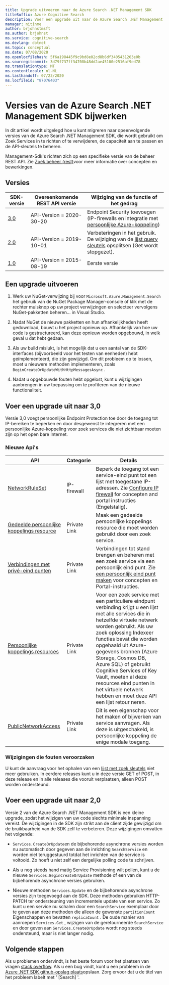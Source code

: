 ```yaml
---
title: Upgrade uitvoeren naar de Azure Search .NET Management SDK
titleSuffix: Azure Cognitive Search
description: Voer een upgrade uit naar de Azure Search .NET Management SDK van eerdere versies. Meer informatie over nieuwe functies en de code wijzigingen die nodig zijn voor de migratie.
manager: nitinme
author: brjohnstmsft
ms.author: brjohnst
ms.service: cognitive-search
ms.devlang: dotnet
ms.topic: conceptual
ms.date: 07/08/2020
ms.openlocfilehash: 5f6a198445f9c9bd8e02cd8b6df3405431263e0b
ms.sourcegitcommit: 3d79f737ff34708b48dd2ae45100e2516af9ed78
ms.translationtype: MT
ms.contentlocale: nl-NL
ms.lasthandoff: 07/23/2020
ms.locfileid: "87076403"
---
```

# <a name="upgrading-versions-of-the-azure-search-net-management-sdk"></a>Versies van de Azure Search .NET Management SDK bijwerken

In dit artikel wordt uitgelegd hoe u kunt migreren naar opeenvolgende versies van de Azure Search .NET Management SDK, die wordt gebruikt om Zoek Services in te richten of te verwijderen, de capaciteit aan te passen en de API-sleutels te beheren.

Management-Sdk's richten zich op een specifieke versie van de beheer REST API. Zie [Zoek beheer (rest)](https://docs.microsoft.com/rest/api/searchmanagement/)voor meer informatie over concepten en bewerkingen.

## <a name="versions"></a>Versies

| SDK-versie | Overeenkomende REST API versie | Wijziging van de functie of het gedrag |
|-------------|--------------------------------|-------------------------------------|
| [3,0](https://www.nuget.org/packages/Microsoft.Azure.Management.Search/3.0.0) | API-Version = 2020-30-20 | Endpoint Security toevoegen (IP-firewalls en integratie met [persoonlijke Azure-koppeling](../private-link/private-endpoint-overview.md)) |
| [2,0](https://www.nuget.org/packages/Microsoft.Azure.Management.Search/2.0.0) | API-Version = 2019-10-01 | Verbeteringen in het gebruik. De wijziging van de [lijst query sleutels](https://docs.microsoft.com/rest/api/searchmanagement/querykeys/listbysearchservice) opsplitsen (Get wordt stopgezet). |
| [1,0](https://www.nuget.org/packages/Microsoft.Azure.Management.Search/1.0.1) | API-Version = 2015-08-19  | Eerste versie |

## <a name="how-to-upgrade"></a>Een upgrade uitvoeren

1. Werk uw NuGet-verwijzing bij voor `Microsoft.Azure.Management.Search` het gebruik van de NuGet Package Manager-console of klik met de rechter muisknop op uw project verwijzingen en selecteer vervolgens NuGet-pakketten beheren... in Visual Studio.

1. Nadat NuGet de nieuwe pakketten en hun afhankelijkheden heeft gedownload, bouwt u het project opnieuw op. Afhankelijk van hoe uw code is gestructureerd, kan deze opnieuw worden opgebouwd, in welk geval u dat hebt gedaan.

1. Als uw build mislukt, is het mogelijk dat u een aantal van de SDK-interfaces (bijvoorbeeld voor het testen van eenheden) hebt geïmplementeerd, die zijn gewijzigd. Om dit probleem op te lossen, moet u nieuwere methoden implementeren, zoals `BeginCreateOrUpdateWithHttpMessagesAsync` .

1. Nadat u opgebouwde fouten hebt opgelost, kunt u wijzigingen aanbrengen in uw toepassing om te profiteren van de nieuwe functionaliteit. 

## <a name="upgrade-to-30"></a>Voer een upgrade uit naar 3,0

Versie 3,0 voegt persoonlijke Endpoint Protection toe door de toegang tot IP-bereiken te beperken en door desgewenst te integreren met een persoonlijke Azure-koppeling voor zoek services die niet zichtbaar moeten zijn op het open bare Internet.

### <a name="new-apis"></a>Nieuwe Api's

| API | Categorie| Details |
|-----|--------|------------------|
| [NetworkRuleSet](https://docs.microsoft.com/rest/api/searchmanagement/services/createorupdate#networkruleset) | IP-firewall | Beperk de toegang tot een service-eind punt tot een lijst met toegestane IP-adressen. Zie [Configure IP firewall](service-configure-firewall.md) for concepten and portal instructies (Engelstalig). |
| [Gedeelde persoonlijke koppelings resource](https://docs.microsoft.com/rest/api/searchmanagement/sharedprivatelinkresources) | Private Link | Maak een gedeelde persoonlijke koppelings resource die moet worden gebruikt door een zoek service.  |
| [Verbindingen met privé-eind punten](https://docs.microsoft.com/rest/api/searchmanagement/privateendpointconnections) | Private Link | Verbindingen tot stand brengen en beheren met een zoek service via een persoonlijk eind punt. Zie [een persoonlijk eind punt maken](service-create-private-endpoint.md) voor concepten en Portal-instructies.|
| [Persoonlijke koppelings resources](https://docs.microsoft.com/rest/api/searchmanagement/privatelinkresources/) | Private Link | Voor een zoek service met een particuliere eindpunt verbinding krijgt u een lijst met alle services die in hetzelfde virtuele netwerk worden gebruikt. Als uw zoek oplossing Indexeer functies bevat die worden opgehaald uit Azure-gegevens bronnen (Azure Storage, Cosmos DB, Azure SQL) of gebruikt Cognitive Services of Key Vault, moeten al deze resources eind punten in het virtuele netwerk hebben en moet deze API een lijst retour neren. |
| [PublicNetworkAccess](https://docs.microsoft.com/rest/api/searchmanagement/services/createorupdate#publicnetworkaccess)| Private Link | Dit is een eigenschap voor het maken of bijwerken van service aanvragen. Als deze is uitgeschakeld, is persoonlijke koppeling de enige modale toegang. |

### <a name="breaking-changes"></a>Wijzigingen die fouten veroorzaken

U kunt de aanvraag voor het ophalen van een [lijst met zoek sleutels](https://docs.microsoft.com/rest/api/searchmanagement/querykeys/listbysearchservice) niet meer gebruiken. In eerdere releases kunt u in deze versie GET of POST, in deze release en in alle releases die vooruit verplaatsen, alleen POST worden ondersteund. 

## <a name="upgrade-to-20"></a>Voer een upgrade uit naar 2,0

Versie 2 van de Azure Search .NET Management SDK is een kleine upgrade, zodat het wijzigen van uw code slechts minimale inspanning vereist. De wijzigingen in de SDK zijn strikt aan de client zijde gewijzigd om de bruikbaarheid van de SDK zelf te verbeteren. Deze wijzigingen omvatten het volgende:

* `Services.CreateOrUpdate`en de bijbehorende asynchrone versies worden nu automatisch door gegeven aan de inrichting `SearchService` en worden niet teruggestuurd totdat het inrichten van de service is voltooid. Zo hoeft u niet zelf een dergelijke polling code te schrijven.

* Als u nog steeds hand matig Service Provisioning wilt pollen, kunt u de nieuwe `Services.BeginCreateOrUpdate` methode of een van de bijbehorende asynchrone versies gebruiken.

* Nieuwe methoden `Services.Update` en de bijbehorende asynchrone versies zijn toegevoegd aan de SDK. Deze methoden gebruiken HTTP-PATCH ter ondersteuning van incrementele update van een service. Zo kunt u een service nu schalen door een `SearchService` exemplaar door te geven aan deze methoden die alleen de gewenste `partitionCount` Eigenschappen en bevatten `replicaCount` . De oude manier van aanroepen `Services.Get` , wijzigen van de geretourneerde `SearchService` en door geven aan `Services.CreateOrUpdate` wordt nog steeds ondersteund, maar is niet langer nodig. 

## <a name="next-steps"></a>Volgende stappen

Als u problemen ondervindt, is het beste forum voor het plaatsen van vragen [stack overflow](https://stackoverflow.com/questions/tagged/azure-cognitive-search?tab=Newest). Als u een bug vindt, kunt u een probleem in de [Azure .NET SDK github-opslag plaats](https://github.com/Azure/azure-sdk-for-net/issues)opslaan. Zorg ervoor dat u de titel van het probleem labelt met ' [Search] '.
